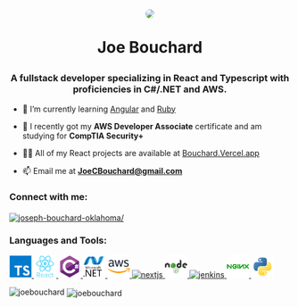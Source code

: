 <h1 align="center">
    <img src="https://avatars.githubusercontent.com/u/32207808?v=4" height="60px" style="border-radius: 60px"/>
    <p>Joe Bouchard</p>
</h1>

<h3 align="center">A fullstack developer specializing in React and Typescript with proficiencies in C#/.NET and AWS.</h3>

- 🔭 I’m currently learning [Angular](https://github.com/JoeBouchard/angular-sandbox) and [Ruby](https://github.com/JoeBouchard/ruby-apps)

- 🌱 I recently got my **AWS Developer Associate** certificate and am studying for **CompTIA Security+**

- 👨‍💻 All of my React projects are available at [Bouchard.Vercel.app](https://www.Bouchard.Vercel.app)

- 📫 Email me at **JoeCBouchard@gmail.com**

<h3 align="left">Connect with me:</h3>
<p align="left">
<a href="https://linkedin.com/in/joseph-bouchard-oklahoma/" target="blank"><img align="center" src="https://raw.githubusercontent.com/rahuldkjain/github-profile-readme-generator/master/src/images/icons/Social/linked-in-alt.svg" alt="joseph-bouchard-oklahoma/" height="30" width="40" /></a>
</p>

<h3 align="left">Languages and Tools:</h3>
<p align="left">
<a href="https://www.typescriptlang.org/" target="_blank" rel="noreferrer"> <img src="https://raw.githubusercontent.com/devicons/devicon/master/icons/typescript/typescript-original.svg" alt="typescript" width="40" height="40"/> </a><a href="https://reactjs.org/" target="_blank" rel="noreferrer"> <img src="https://raw.githubusercontent.com/devicons/devicon/master/icons/react/react-original-wordmark.svg" alt="react" width="40" height="40"/> </a> <a href="https://www.w3schools.com/cs/" target="_blank" rel="noreferrer"> <img src="https://raw.githubusercontent.com/devicons/devicon/master/icons/csharp/csharp-original.svg" alt="csharp" width="40" height="40"/> </a> <a href="https://dotnet.microsoft.com/" target="_blank" rel="noreferrer"> <img src="https://raw.githubusercontent.com/devicons/devicon/master/icons/dot-net/dot-net-original-wordmark.svg" alt="dotnet" width="40" height="40"/> </a>  <a href="https://aws.amazon.com" target="_blank" rel="noreferrer"> <img src="https://raw.githubusercontent.com/devicons/devicon/master/icons/amazonwebservices/amazonwebservices-original-wordmark.svg" alt="aws" width="40" height="40"/> </a> <a href="https://nextjs.org/" target="_blank" rel="noreferrer">  <img src="https://cdn.worldvectorlogo.com/logos/nextjs-2.svg" alt="nextjs" width="40" height="40"/> </a> <a href="https://nodejs.org" target="_blank" rel="noreferrer"> <img src="https://raw.githubusercontent.com/devicons/devicon/master/icons/nodejs/nodejs-original-wordmark.svg" alt="nodejs" width="40" height="40"/> </a> <a href="https://www.jenkins.io" target="_blank" rel="noreferrer"> <img src="https://www.vectorlogo.zone/logos/jenkins/jenkins-icon.svg" alt="jenkins" width="40" height="40"/> </a> <a href="https://www.nginx.com" target="_blank" rel="noreferrer"> <img src="https://raw.githubusercontent.com/devicons/devicon/master/icons/nginx/nginx-original.svg" alt="nginx" width="40" height="40"/> </a>  <a href="https://www.python.org" target="_blank" rel="noreferrer"> <img src="https://raw.githubusercontent.com/devicons/devicon/master/icons/python/python-original.svg" alt="python" width="40" height="40"/> </a>  </p>

<p><img align="left" src="https://github-readme-stats.vercel.app/api/top-langs?username=joebouchard&show_icons=true&locale=en&layout=compact" alt="joebouchard" /></p>

<p>&nbsp;<img align="center" src="https://github-readme-stats.vercel.app/api?username=joebouchard&show_icons=true&locale=en" alt="joebouchard" /></p>
